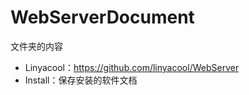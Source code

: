 # WebServerDocument

文件夹的内容

+ Linyacool：https://github.com/linyacool/WebServer
+ Install：保存安装的软件文档
